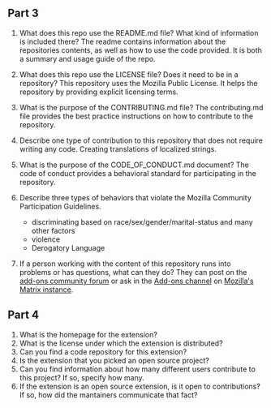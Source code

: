 
## Part 3

1. What does this repo use the README.md file? What kind of information is included there?
   The readme contains information about the repositories contents, as well as how to use the code provided. It is both a summary and usage guide of the repo.
2. What does this repo use the LICENSE file? Does it need to be in a repository?
   This repository uses the Mozilla Public License. It helps the repository by providing explicit licensing terms.
3. What is the purpose of the CONTRIBUTING.md file?
   The contributing.md file provides the best practice instructions on how to contribute to the repository. 
4. Describe one type of contribution to this repository that does not require writing any code.
   Creating translations of localized strings.
5. What is the purpose of the CODE_OF_CONDUCT.md document?
   The code of conduct provides a behavioral standard for participating in the repository.
6. Describe three types of behaviors that violate the Mozilla Community Participation Guidelines.
   - discriminating based on race/sex/gender/marital-status and many other factors
   - violence
   - Derogatory Language
  
7. If a person working with the content of this repository runs into problems or has questions, what can they do?
   They can post on the [add-ons community forum](https://discourse.mozilla.org/c/add-ons/development/) or ask in the [Add-ons channel](https://chat.mozilla.org/#/room/#addons:mozilla.org) on [Mozilla's Matrix instance](https://wiki.mozilla.org/Matrix).


## Part 4


   1. What is the homepage for the extension?
   2.  What is the license under which the extension is distributed?
   3. Can you find a code repository for this extension?
   4. Is the extension that you picked an open source project?
   5. Can you find information about how many different users contribute to this project? If so, specify how many.
   6. If the extension is an open source extension, is it open to contributions? If so, how did the mantainers communicate that fact?
